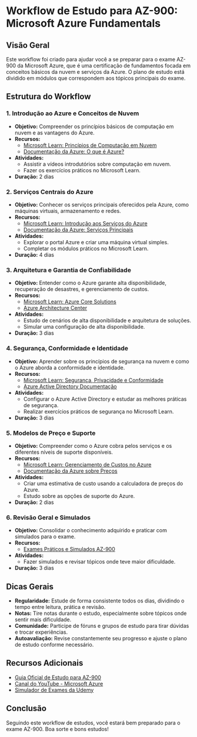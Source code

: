 # Workflow de Estudo para AZ-900: Microsoft Azure Fundamentals

## Visão Geral

Este workflow foi criado para ajudar você a se preparar para o exame AZ-900 da Microsoft Azure, que é uma certificação de fundamentos focada em conceitos básicos da nuvem e serviços da Azure. O plano de estudo está dividido em módulos que correspondem aos tópicos principais do exame.

## Estrutura do Workflow

### 1. **Introdução ao Azure e Conceitos de Nuvem**
   - **Objetivo:** Compreender os princípios básicos de computação em nuvem e as vantagens do Azure.
   - **Recursos:**
     - [Microsoft Learn: Princípios de Computação em Nuvem](https://learn.microsoft.com/pt-br/training/modules/principles-cloud-computing/)
     - [Documentação da Azure: O que é Azure?](https://azure.microsoft.com/pt-br/overview/what-is-azure/)
   - **Atividades:**
     - Assistir a vídeos introdutórios sobre computação em nuvem.
     - Fazer os exercícios práticos no Microsoft Learn.
   - **Duração:** 2 dias

### 2. **Serviços Centrais do Azure**
   - **Objetivo:** Conhecer os serviços principais oferecidos pela Azure, como máquinas virtuais, armazenamento e redes.
   - **Recursos:**
     - [Microsoft Learn: Introdução aos Serviços do Azure](https://learn.microsoft.com/pt-br/training/modules/intro-to-azure-fundamentals/)
     - [Documentação da Azure: Serviços Principais](https://learn.microsoft.com/pt-br/azure/architecture/example-scenario/)
   - **Atividades:**
     - Explorar o portal Azure e criar uma máquina virtual simples.
     - Completar os módulos práticos no Microsoft Learn.
   - **Duração:** 4 dias

### 3. **Arquitetura e Garantia de Confiabilidade**
   - **Objetivo:** Entender como o Azure garante alta disponibilidade, recuperação de desastres, e gerenciamento de custos.
   - **Recursos:**
     - [Microsoft Learn: Azure Core Solutions](https://learn.microsoft.com/pt-br/training/modules/secure-network-connectivity/)
     - [Azure Architecture Center](https://learn.microsoft.com/pt-br/azure/architecture/)
   - **Atividades:**
     - Estudo de cenários de alta disponibilidade e arquitetura de soluções.
     - Simular uma configuração de alta disponibilidade.
   - **Duração:** 3 dias

### 4. **Segurança, Conformidade e Identidade**
   - **Objetivo:** Aprender sobre os princípios de segurança na nuvem e como o Azure aborda a conformidade e identidade.
   - **Recursos:**
     - [Microsoft Learn: Segurança, Privacidade e Conformidade](https://learn.microsoft.com/pt-br/training/modules/secure-your-azure-resources/)
     - [Azure Active Directory Documentação](https://learn.microsoft.com/pt-br/azure/active-directory/)
   - **Atividades:**
     - Configurar o Azure Active Directory e estudar as melhores práticas de segurança.
     - Realizar exercícios práticos de segurança no Microsoft Learn.
   - **Duração:** 3 dias

### 5. **Modelos de Preço e Suporte**
   - **Objetivo:** Compreender como o Azure cobra pelos serviços e os diferentes níveis de suporte disponíveis.
   - **Recursos:**
     - [Microsoft Learn: Gerenciamento de Custos no Azure](https://learn.microsoft.com/pt-br/training/modules/plan-manage-azure-costs/)
     - [Documentação da Azure sobre Preços](https://azure.microsoft.com/pt-br/pricing/)
   - **Atividades:**
     - Criar uma estimativa de custo usando a calculadora de preços do Azure.
     - Estudo sobre as opções de suporte do Azure.
   - **Duração:** 2 dias

### 6. **Revisão Geral e Simulados**
   - **Objetivo:** Consolidar o conhecimento adquirido e praticar com simulados para o exame.
   - **Recursos:**
     - [Exames Práticos e Simulados AZ-900](https://www.examtopics.com/exams/microsoft/az-900/)
   - **Atividades:**
     - Fazer simulados e revisar tópicos onde teve maior dificuldade.
   - **Duração:** 3 dias

## Dicas Gerais
- **Regularidade:** Estude de forma consistente todos os dias, dividindo o tempo entre leitura, prática e revisão.
- **Notas:** Tire notas durante o estudo, especialmente sobre tópicos onde sentir mais dificuldade.
- **Comunidade:** Participe de fóruns e grupos de estudo para tirar dúvidas e trocar experiências.
- **Autoavaliação:** Revise constantemente seu progresso e ajuste o plano de estudo conforme necessário.

## Recursos Adicionais
- [Guia Oficial de Estudo para AZ-900](https://learn.microsoft.com/pt-br/certifications/exams/az-900)
- [Canal do YouTube - Microsoft Azure](https://www.youtube.com/c/MicrosoftAzure)
- [Simulador de Exames da Udemy](https://www.udemy.com/course/az-900-azure-fundamentals-practice-tests/)

## Conclusão

Seguindo este workflow de estudos, você estará bem preparado para o exame AZ-900. Boa sorte e bons estudos!
